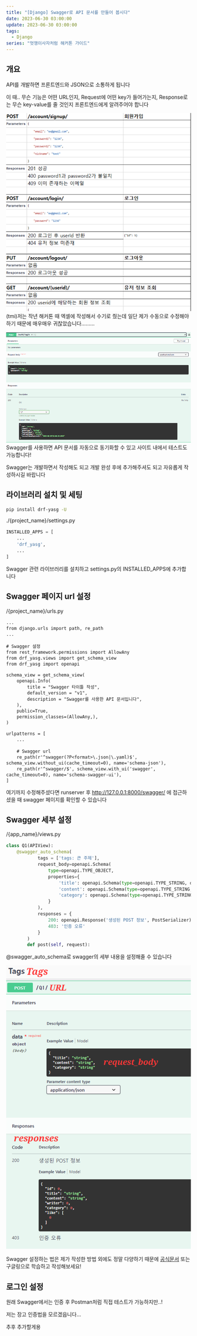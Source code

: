 ```yaml
---
title: "[Django] Swagger로 API 문서를 만들어 봅시다"
date: 2023-06-30 03:00:00
update: 2023-06-30 03:00:00
tags:
  - Django
series: "멋쟁이사자처럼 해커톤 가이드"
---
```


## 개요

API를 개발하면 프론트엔드와 JSON으로 소통하게 됩니다

이 때.. 무슨 기능은 어떤 URL인지, Request에 어떤 key가 들어가는지, Response로는 무슨 key-value를 줄 것인지 프론트엔드에게 알려주어야 합니다

![](1.png)
(tmi)저는 작년 해커톤 때 엑셀에 작성해서 수기로 줬는데 일단 제가 수동으로 수정해야 하기 때문에 매우매우 귀찮았습니다.........

![](image-2.png)
Swagger를 사용하면 API 문서를 자동으로 동기화할 수 있고 사이트 내에서 테스트도 가능합니다!

Swagger는 개발하면서 작성해도 되고 개발 완성 후에 추가해주셔도 되고 자유롭게 작성하시길 바랍니다


## 라이브러리 설치 및 세팅
```bash
pip install drf-yasg -U
```

./{project_name}/settings.py
```python
INSTALLED_APPS = [
    ...
    'drf_yasg',
    ...
]
```
Swagger 관련 라이브러리를 설치하고 settings.py의 INSTALLED_APPS에 추가합니다

## Swagger 페이지 url 설정
/{project_name}/urls.py
```
...
from django.urls import path, re_path
...

# Swagger 설정
from rest_framework.permissions import AllowAny
from drf_yasg.views import get_schema_view
from drf_yasg import openapi
```

```
schema_view = get_schema_view(
    openapi.Info(
        title = "Swagger 타이틀 작성",
        default_version = "v1",
        description = "Swagger를 사용한 API 문서입니다",
    ),
    public=True,
    permission_classes=(AllowAny,),
)
```
```
urlpatterns = [
    ...

    # Swagger url
    re_path(r'^swagger(?P<format>\.json|\.yaml)$', schema_view.without_ui(cache_timeout=0), name='schema-json'),
    re_path(r'^swagger/$', schema_view.with_ui('swagger', cache_timeout=0), name='schema-swagger-ui'),
]
```
여기까지 수정해주셨다면 runserver 후 http://127.0.0.1:8000/swagger/ 에 접근하셨을 때 swagger 페이지를 확인할 수 있습니다

## Swagger 세부 설정

/{app_name}/views.py
```python
class Q1(APIView):
    @swagger_auto_schema(
            tags = ['tags: 큰 주제'],
            request_body=openapi.Schema(
                type=openapi.TYPE_OBJECT, 
                properties={
                    'title': openapi.Schema(type=openapi.TYPE_STRING, description="제목"),
                    'content': openapi.Schema(type=openapi.TYPE_STRING, description="내용"),
                    'category': openapi.Schema(type=openapi.TYPE_STRING, description="카테고리 이름")
                }
            ),
            responses = {
                200: openapi.Response('생성된 POST 정보', PostSerializer),
                403: '인증 오류'
            }
        )
        def post(self, request):
```
@swagger_auto_schema로 swagger의 세부 내용을 설정해줄 수 있습니다

![](image-5.png)

Swagger 설정하는 법은 제가 작성한 방법 외에도 정말 다양하기 때문에 [공식문서](https://drf-yasg.readthedocs.io/en/stable/drf_yasg.html#module-drf_yasg.openapi) 또는 구글링으로 학습하고 작성해보세요!

## 로그인 설정

원래 Swagger에서는 인증 후 Postman처럼 직접 테스트가 가능하지만..!

저는 장고 인증법을 모르겠읍니다...

추후 추가할게용